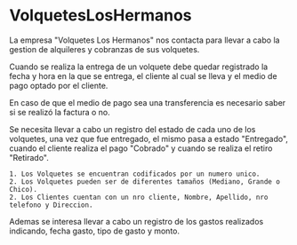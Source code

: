 # VolquetesLosHermanos
La empresa "Volquetes Los Hermanos" nos contacta para llevar a cabo la gestion de alquileres y cobranzas de sus volquetes.

Cuando se realiza la entrega de un volquete debe quedar registrado la fecha y hora en la que se entrega, el cliente al cual se lleva
y el medio de pago optado por el cliente. 

En caso de que el medio de pago sea una transferencia es necesario saber si se realizó la factura o no.

Se necesita llevar a cabo un registro del estado de cada uno de los volquetes, una vez que fue entregado, el mismo pasa a estado "Entregado",
cuando el cliente realiza el pago "Cobrado" y cuando se realiza el retiro "Retirado".

	1. Los Volquetes se encuentran codificados por un numero unico.
	2. Los Volquetes pueden ser de diferentes tamaños (Mediano, Grande o Chico).
	2. Los Clientes cuentan con un nro cliente, Nombre, Apellido, nro telefono y Direccion.
	


Ademas se interesa llevar a cabo un registro de los gastos realizados indicando, fecha gasto, tipo de gasto y monto.
